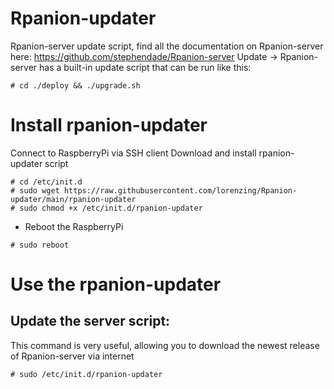 # Rpanion-updater
Rpanion-server update script, find all the documentation on Rpanion-server here: https://github.com/stephendade/Rpanion-server
Update -> Rpanion-server has a built-in update script that can be run like this:
```
# cd ./deploy && ./upgrade.sh
```

# Install rpanion-updater
Connect to RaspberryPi via SSH client
Download and install rpanion-updater script
```
# cd /etc/init.d
# sudo wget https://raw.githubusercontent.com/lorenzing/Rpanion-updater/main/rpanion-updater
# sudo chmod +x /etc/init.d/rpanion-updater
```

- Reboot the RaspberryPi
```
# sudo reboot
```

# Use the rpanion-updater

## Update the server script:
This command is very useful, allowing you to download the newest release of Rpanion-server via internet
```
# sudo /etc/init.d/rpanion-updater
```
